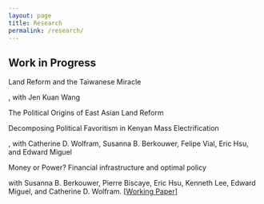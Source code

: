 ```yaml
---
layout: page
title: Research
permalink: /research/
---
```


## Work in Progress

<p class="sans">Land Reform and the Taiwanese Miracle </p>, with Jen Kuan Wang

<p class="sans">The Political Origins of East Asian Land Reform</p>

<p class="sans">Decomposing Political Favoritism in Kenyan Mass Electrification</p>, with Catherine D. Wolfram, Susanna B. Berkouwer, Felipe Vial, Eric Hsu, and Edward Miguel

<p class="sans">Money or Power? Financial infrastructure and optimal policy</p> with Susanna B. Berkouwer, Pierre Biscaye, Eric Hsu, Kenneth Lee,  Edward Miguel, and Catherine D. Wolfram. [<a href="papers/BBHKLMW_GhanaKenya.pdf">Working Paper</a>]